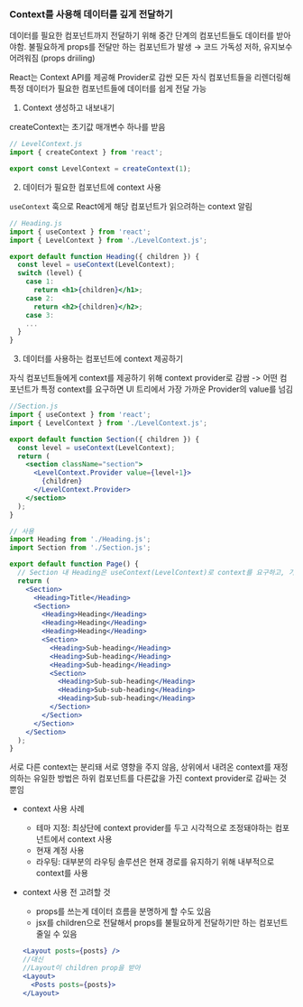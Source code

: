 ### Context를 사용해 데이터를 깊게 전달하기

데이터를 필요한 컴포넌트까지 전달하기 위해 중간 단계의 컴포넌트들도 데이터를 받아야함. 불필요하게 props를 전달만 하는 컴포넌트가 발생 → 코드 가독성 저하, 유지보수 어려워짐 (props driiling)

React는 Context API를 제공해 Provider로 감싼 모든 자식 컴포넌트들을 리렌더링해 특정 데이터가 필요한 컴포넌트들에 데이터를 쉽게 전달 가능

1. Context 생성하고 내보내기

createContext는 초기값 매개변수 하나를 받음

```jsx
// LevelContext.js
import { createContext } from 'react';

export const LevelContext = createContext(1);
```

2. 데이터가 필요한 컴포넌트에 context 사용

`useContext` 훅으로 React에게 해당 컴포넌트가 읽으려하는 context 알림

```jsx
// Heading.js
import { useContext } from 'react';
import { LevelContext } from './LevelContext.js';

export default function Heading({ children }) {
  const level = useContext(LevelContext);
  switch (level) {
    case 1:
      return <h1>{children}</h1>;
    case 2:
      return <h2>{children}</h2>;
    case 3:
    ...
  }
}
```
3. 데이터를 사용하는 컴포넌트에 context 제공하기

자식 컴포넌트들에게 context를 제공하기 위해 context provider로 감쌈
-> 어떤 컴포넌트가 특정 context를 요구하면 UI 트리에서 가장 가까운 Provider의 value를 넘김

```jsx
//Section.js
import { useContext } from 'react';
import { LevelContext } from './LevelContext.js';

export default function Section({ children }) {
  const level = useContext(LevelContext);
  return (
    <section className="section">
      <LevelContext.Provider value={level+1}>
        {children}
      </LevelContext.Provider>
    </section>
  );
}

// 사용
import Heading from './Heading.js';
import Section from './Section.js';

export default function Page() {
  // Section 내 Heading은 useContext(LevelContext)로 context를 요구하고, 가장 가까운 LevelContext.Provider의 value인 level+1을 받아 사용함
  return (
    <Section>
      <Heading>Title</Heading>
      <Section>
        <Heading>Heading</Heading>
        <Heading>Heading</Heading>
        <Heading>Heading</Heading>
        <Section>
          <Heading>Sub-heading</Heading>
          <Heading>Sub-heading</Heading>
          <Heading>Sub-heading</Heading>
          <Section>
            <Heading>Sub-sub-heading</Heading>
            <Heading>Sub-sub-heading</Heading>
            <Heading>Sub-sub-heading</Heading>
          </Section>
        </Section>
      </Section>
    </Section>
  );
}
```

서로 다른 context는 분리돼 서로 영향을 주지 않음, 
상위에서 내려온 context를 재정의하는 유일한 방법은 하위 컴포넌트를 다른값을 가진 context provider로 감싸는 것 뿐임

- context 사용 사례
  - 테마 지정: 최상단에 context provider를 두고 시각적으로 조정돼야하는 컴포넌트에서 context 사용
  - 현재 계정 사용
  - 라우팅: 대부분의 라우팅 솔루션은 현재 경로를 유지하기 위해 내부적으로 context를 사용

- context 사용 전 고려할 것
  - props를 쓰는게 데이터 흐름을 분명하게 할 수도 있음 
  - jsx를 children으로 전달해서 props를 불필요하게 전달하기만 하는 컴포넌트 줄일 수 있음
  ```jsx
  <Layout posts={posts} />
  //대신
  //Layout이 children prop을 받아 
  <Layout>
    <Posts posts={posts}>
  </Layout>
  ```

